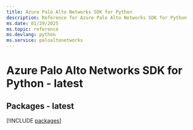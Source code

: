 ```yaml
---
title: Azure Palo Alto Networks SDK for Python
description: Reference for Azure Palo Alto Networks SDK for Python
ms.date: 01/29/2025
ms.topic: reference
ms.devlang: python
ms.service: paloaltonetworks
---
```

# Azure Palo Alto Networks SDK for Python - latest
## Packages - latest
[!INCLUDE [packages](palo-alto-networks-index.md)]
